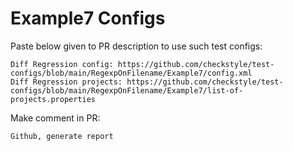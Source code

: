 # Example7 Configs
Paste below given to PR description to use such test configs:
```
Diff Regression config: https://github.com/checkstyle/test-configs/blob/main/RegexpOnFilename/Example7/config.xml
Diff Regression projects: https://github.com/checkstyle/test-configs/blob/main/RegexpOnFilename/Example7/list-of-projects.properties
```
Make comment in PR:
```
Github, generate report
```
